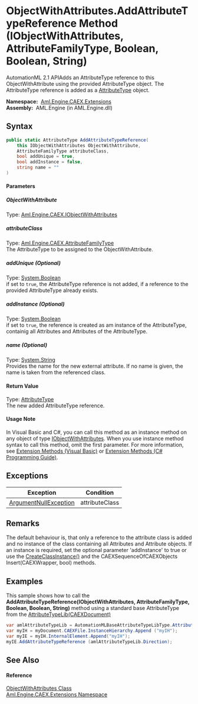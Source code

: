 ObjectWithAttributes.AddAttributeTypeReference Method (IObjectWithAttributes, AttributeFamilyType, Boolean, Boolean, String)
============================================================================================================================
AutomationML 2.1 APIAdds an AttributeType reference to this ObjectWithAttribute using the provided AttributeType object. The AttributeType reference is added as a [AttributeType][1] object.

  **Namespace:**  [Aml.Engine.CAEX.Extensions][2]  
  **Assembly:**  AML.Engine (in AML.Engine.dll)

Syntax
------

```csharp
public static AttributeType AddAttributeTypeReference(
	this IObjectWithAttributes ObjectWithAttribute,
	AttributeFamilyType attributeClass,
	bool addUnique = true,
	bool addInstance = false,
	string name = ""
)
```

#### Parameters

##### *ObjectWithAttribute*
Type: [Aml.Engine.CAEX.IObjectWithAttributes][3]  


##### *attributeClass*
Type: [Aml.Engine.CAEX.AttributeFamilyType][4]  
The AttributeType to be assigned to the ObjectWithAttribute.

##### *addUnique* (Optional)
Type: [System.Boolean][5]  
 if set to `true`, the AttributeType reference is not added, if a reference to the provided AttributeType already exists.

##### *addInstance* (Optional)
Type: [System.Boolean][5]  
 if set to `true`, the reference is created as am instance of the AttributeType, containig all Attributes and Attributes of the AttributeType.

##### *name* (Optional)
Type: [System.String][6]  
Provides the name for the new external attribute. If no name is given, the name is taken from the referenced class.

#### Return Value
Type: [AttributeType][1]  
 The new added AttributeType reference. 
#### Usage Note
In Visual Basic and C#, you can call this method as an instance method on any object of type [IObjectWithAttributes][3]. When you use instance method syntax to call this method, omit the first parameter. For more information, see [Extension Methods (Visual Basic)][7] or [Extension Methods (C# Programming Guide)][8].

Exceptions
----------

Exception                  | Condition      
-------------------------- | -------------- 
[ArgumentNullException][9] | attributeClass 


Remarks
-------
 The default behaviour is, that only a reference to the attribute class is added and no instance of the class containing all Attributes and Attribute objects. If an instance is required, set the optional parameter 'addInstance' to true or use the [CreateClassInstance()][10] and the CAEXSequenceOfCAEXObjects Insert(CAEXWrapper, bool) methods. 

Examples
--------
 This sample shows how to call the **AddAttributeTypeReference(IObjectWithAttributes, AttributeFamilyType, Boolean, Boolean, String)** method using a standard base AttributeType from the [AttributeTypeLib(CAEXDocument)][11]
```csharp
var amlAttributeTypeLib = AutomationMLBaseAttributeTypeLibType.AttributeTypeLib (myDocument);
var myIH = myDocument.CAEXFile.InstanceHierarchy.Append ("myIH");
var myIE = myIH.InternalElement.Append("myIH");
myIE.AddAttributeTypeReference (amlAttributeTypeLib.Direction);
```


See Also
--------

#### Reference
[ObjectWithAttributes Class][12]  
[Aml.Engine.CAEX.Extensions Namespace][2]  

[1]: ../../Aml.Engine.CAEX/AttributeType/README.md
[2]: ../README.md
[3]: ../../Aml.Engine.CAEX/IObjectWithAttributes/README.md
[4]: ../../Aml.Engine.CAEX/AttributeFamilyType/README.md
[5]: https://docs.microsoft.com/dotnet/api/system.boolean
[6]: https://docs.microsoft.com/dotnet/api/system.string
[7]: https://docs.microsoft.com/dotnet/visual-basic/programming-guide/language-features/procedures/extension-methods
[8]: https://docs.microsoft.com/dotnet/csharp/programming-guide/classes-and-structs/extension-methods
[9]: https://docs.microsoft.com/dotnet/api/system.argumentnullexception
[10]: ../../Aml.Engine.CAEX/InterfaceFamilyType/CreateClassInstance.md
[11]: ../../Aml.Engine.AmlObjects/AutomationMLBaseAttributeTypeLibType/AttributeTypeLib.md
[12]: README.md
[13]: https://www.automationml.org
[14]: ../../icons/logoShade.png